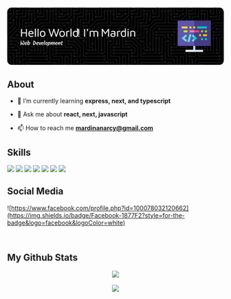 <div align="center">

![Mardin](img/github-header-image.png)

</div>

## About
- 🌱 I’m currently learning **express, next, and typescript**

- 💬 Ask me about **react, next, javascript**

- 📫 How to reach me **mardinanarcy@gmail.com**



## Skills

<img src="https://img.shields.io/badge/HTML5-E34F26?style=for-the-badge&logo=html5&logoColor=white" />
<img src="https://img.shields.io/badge/CSS3-1572B6?style=for-the-badge&logo=css3&logoColor=white" />
<img src="  https://img.shields.io/badge/Tailwind_CSS-38B2AC?style=for-the-badge&logo=tailwind-css&logoColor=white" />
<img src="https://img.shields.io/badge/JavaScript-323330?style=for-the-badge&logo=javascript&logoColor=F7DF1E" />
<img src="https://img.shields.io/badge/TypeScript-007ACC?style=for-the-badge&logo=typescript&logoColor=white" />
<img src="https://img.shields.io/badge/React-20232A?style=for-the-badge&logo=react&logoColor=61DAFB" />
<img src="https://img.shields.io/badge/next%20js-000000?style=for-the-badge&logo=nextdotjs&logoColor=white" />

<br />

## Social Media

  ![https://www.facebook.com/profile.php?id=100078032120662](https://img.shields.io/badge/Facebook-1877F2?style=for-the-badge&logo=facebook&logoColor=white)

<br />

## My Github Stats

<div align="center">
  
  ![](https://nirzak-streak-stats.vercel.app/?user=mardinajalah&theme=dark&hide_border=false)
  
</div>

<div align="center">
  
  ![](https://github-readme-stats.vercel.app/api?username=mardinajalah&show_icons=true&theme=radical)
  
</div>


